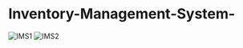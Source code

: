# Inventory-Management-System-
![IMS1](https://user-images.githubusercontent.com/95006947/143730215-12dbd491-7654-4bdc-9e9b-c181bf0b254c.JPG)
![IMS2](https://user-images.githubusercontent.com/95006947/143730217-df998ec0-7db8-43ec-a0fd-112de21480c1.JPG)
